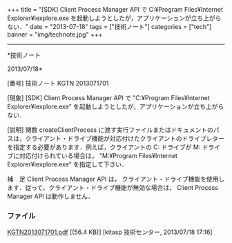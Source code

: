 ﻿+++
title = "[SDK] Client Process Manager API で C:¥Program Files¥Internet Explorer¥iexplore.exe を起動しようとしたが，アプリケーションが立ち上がらない．"
date = "2013-07-18"
tags = ["技術ノート"]
categories = ["tech"]
banner = "img/technote.jpg"
+++

-----------------------------------------------------------------------------------------------------------------------------

*技術ノート

2013/07/18*


[番号]
技術ノート KGTN 2013071701

[現象]
[SDK] Client Process Manager API で "C:¥Program Files¥Internet
Explorer¥iexplore.exe"
を起動しようとしたが，アプリケーションが立ち上がらない．

[説明]
関数 createClientProcess
に渡す実行ファイルまたはドキュメントのパスは，クライアント・ドライブ機能が対応付けたクライアントのドライブレターを指定する必要があります．例えば，クライアントの
C: ドライブが M: ドライブに対応付けられている場合は， "M:¥Program
Files¥Internet Explorer¥iexplore.exe" を指定して下さい．

補　足
Client Process Manager API は，
クライアント・ドライブ機能を使用します．従って，クライアント・ドライブ機能が無効な場合は，
Client Process Manager API は動作しません．


### ファイル





[KGTN2013071701.pdf](http://techreport.kitasp.net/attachments/download/1353/KGTN2013071701.pdf)
 [(56.4 KB)] [kitasp 技術センター, 2013/07/18
17:16]
